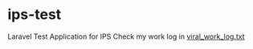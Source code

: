 # ips-test
Laravel Test Application for IPS
Check my work log in [viral_work_log.txt](viral_work_log.txt)
